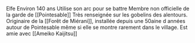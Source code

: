 Elfe
Environ 140 ans
Utilise son arc pour se battre
Membre non officielle de la garde de [[Pointesable]]
Très renseignée sur les gobelins des alentours.
Originaire de la [[Forêt de Miérani]], installée depuis une 50aine d années autour de Pointesable même si elle se montre rarement dans le village.
Est amie avec [[Ameiko Kaijitsu]]
